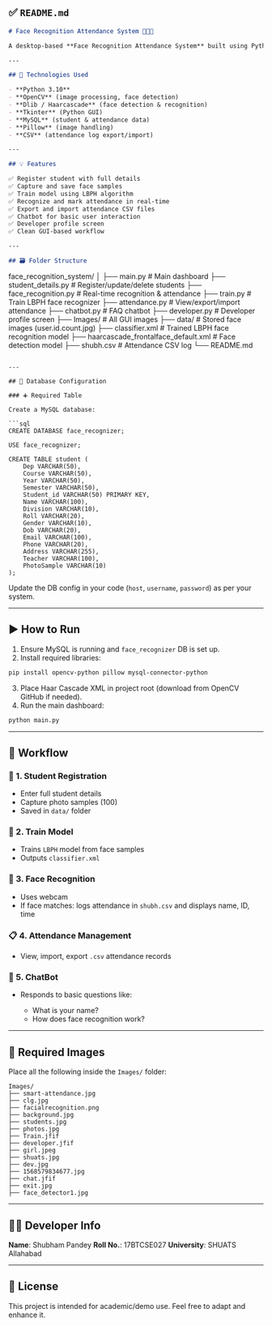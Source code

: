 ## ✅ `README.md`

```markdown
# Face Recognition Attendance System 🧑‍🎓📸

A desktop-based **Face Recognition Attendance System** built using Python, OpenCV, Dlib, Tkinter, and MySQL. It automates attendance marking using real-time face detection and recognition through a webcam.

---

## 🔧 Technologies Used

- **Python 3.10**
- **OpenCV** (image processing, face detection)
- **Dlib / Haarcascade** (face detection & recognition)
- **Tkinter** (Python GUI)
- **MySQL** (student & attendance data)
- **Pillow** (image handling)
- **CSV** (attendance log export/import)

---

## 💡 Features

✅ Register student with full details  
✅ Capture and save face samples  
✅ Train model using LBPH algorithm  
✅ Recognize and mark attendance in real-time  
✅ Export and import attendance CSV files  
✅ Chatbot for basic user interaction  
✅ Developer profile screen  
✅ Clean GUI-based workflow

---

## 🗃️ Folder Structure

```

face\_recognition\_system/
│
├── main.py                    # Main dashboard
├── student\_details.py         # Register/update/delete students
├── face\_recognition.py        # Real-time recognition & attendance
├── train.py                   # Train LBPH face recognizer
├── attendance.py              # View/export/import attendance
├── chatbot.py                 # FAQ chatbot
├── developer.py               # Developer profile screen
├── Images/                    # All GUI images
├── data/                      # Stored face images (user.id.count.jpg)
├── classifier.xml             # Trained LBPH face recognition model
├── haarcascade\_frontalface\_default.xml  # Face detection model
├── shubh.csv                  # Attendance CSV log
└── README.md

````

---

## 📂 Database Configuration

### ➕ Required Table

Create a MySQL database:

```sql
CREATE DATABASE face_recognizer;

USE face_recognizer;

CREATE TABLE student (
    Dep VARCHAR(50),
    Course VARCHAR(50),
    Year VARCHAR(50),
    Semester VARCHAR(50),
    Student_id VARCHAR(50) PRIMARY KEY,
    Name VARCHAR(100),
    Division VARCHAR(10),
    Roll VARCHAR(20),
    Gender VARCHAR(10),
    Dob VARCHAR(20),
    Email VARCHAR(100),
    Phone VARCHAR(20),
    Address VARCHAR(255),
    Teacher VARCHAR(100),
    PhotoSample VARCHAR(10)
);
````

Update the DB config in your code (`host`, `username`, `password`) as per your system.

---

## ▶️ How to Run

1. Ensure MySQL is running and `face_recognizer` DB is set up.
2. Install required libraries:

```bash
pip install opencv-python pillow mysql-connector-python
```

3. Place Haar Cascade XML in project root (download from OpenCV GitHub if needed).
4. Run the main dashboard:

```bash
python main.py
```

---

## 🧪 Workflow

### 👤 1. Student Registration

* Enter full student details
* Capture photo samples (100)
* Saved in `data/` folder

### 🧠 2. Train Model

* Trains `LBPH` model from face samples
* Outputs `classifier.xml`

### 🧾 3. Face Recognition

* Uses webcam
* If face matches: logs attendance in `shubh.csv` and displays name, ID, time

### 📋 4. Attendance Management

* View, import, export `.csv` attendance records

### 🤖 5. ChatBot

* Responds to basic questions like:

  * What is your name?
  * How does face recognition work?

---

## 📸 Required Images

Place all the following inside the `Images/` folder:

```
Images/
├── smart-attendance.jpg
├── clg.jpg
├── facialrecognition.png
├── background.jpg
├── students.jpg
├── photos.jpg
├── Train.jfif
├── developer.jfif
├── girl.jpeg
├── shuats.jpg
├── dev.jpg
├── 1568579834677.jpg
├── chat.jfif
├── exit.jpg
├── face_detector1.jpg
```

---

## 🧑‍💻 Developer Info

**Name**: Shubham Pandey
**Roll No.**: 17BTCSE027
**University**: SHUATS Allahabad

---

## 📝 License

This project is intended for academic/demo use.
Feel free to adapt and enhance it.

